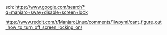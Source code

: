sch: https://www.google.com/search?q=manjaro+sway+disable+screen+lock

https://www.reddit.com/r/ManjaroLinux/comments/1iwpymi/cant_figure_out_how_to_turn_off_screen_locking_on/
